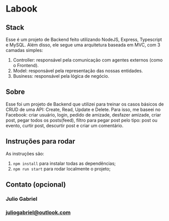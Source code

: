 # Labook

## Stack
Esse é um projeto de Backend feito utilizando NodeJS, Express, Typescript 
e MySQL. Além disso, ele segue uma arquitetura baseada em MVC, com 3 camadas 
simples:

1. Controller: responsável pela comunicação com agentes externos (como o Frontend).
1. Model: responsável pela representação das nossas entidades.
1. Business: responsável pela lógica de negócio.

## Sobre
Esse foi um projeto de Backend que utilizei para treinar os casos básicos de CRUD de uma API: Create, Read, Update e Delete.
Para isso, me baseei no Facebook: criar usuário, login, pedido de amizade, desfazer amizade, criar post, pegar todos os posts(feed), filtro para pegar post pelo tipo: post ou evento, curtir post, descurtir post e criar um comentário.

## Instruções para rodar
As instruções são:
1. `npm install` para instalar todas as dependências;
1. `npm run start` para rodar localmente o projeto;

## Contato (opcional)

### Julio Gabriel </br>
### juliogabriel@outlook.com